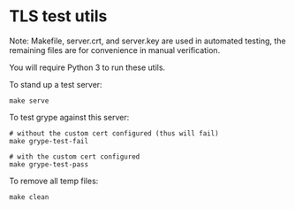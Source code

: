 # TLS test utils

Note: Makefile, server.crt, and server.key are used in automated testing, the remaining files are for convenience in manual verification.

You will require Python 3 to run these utils.

To stand up a test server:
```
make serve
```

To test grype against this server:
```
# without the custom cert configured (thus will fail)
make grype-test-fail

# with the custom cert configured
make grype-test-pass
```

To remove all temp files:
```
make clean
```